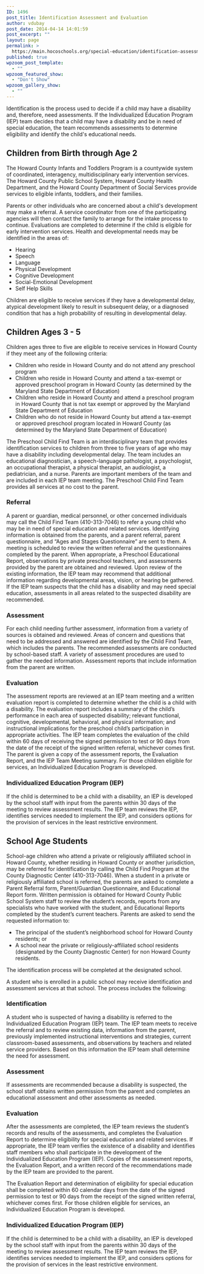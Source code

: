 ```yaml
---
ID: 1496
post_title: Identification Assessment and Evaluation
author: vdubay
post_date: 2014-04-14 14:01:59
post_excerpt: ""
layout: page
permalink: >
  https://main.hocoschools.org/special-education/identification-assessment-and-evaluation/
published: true
wpzoom_post_template:
  - ""
wpzoom_featured_show:
  - "Don't Show"
wpzoom_gallery_show:
  - ""
---
```

<p>Identification is the process used to decide if a child may have a disability and, therefore, need assessments. If the Individualized Education Program (IEP) team decides that a child may have a disability and be in need of special education, the team recommends assessments to determine eligibility and identify the child's educational needs.</p>

<h2>Children from Birth through Age 2</h2>

<p>The Howard County Infants and Toddlers Program is a countywide system of coordinated, interagency, multidisciplinary early intervention services. The Howard County Public School System, Howard County Health Department, and the Howard County Department of Social Services provide services to eligible infants, toddlers, and their families.</p>

<p>Parents or other individuals who are concerned about a child's development may make a referral. A service coordinator from one of the participating agencies will then contact the family to arrange for the intake process to continue. Evaluations are completed to determine if the child is eligible for early intervention services. Health and developmental needs may be identified in the areas of:</p>

<ul>
  <li>Hearing</li>
  <li>Speech</li>
  <li>Language</li>
  <li>Physical Development</li>
  <li>Cognitive Development</li>
  <li>Social-Emotional Development</li>
  <li>Self Help Skills</li>
</ul>

<p>Children are eligible to receive services if they have a developmental delay, atypical development likely to result in subsequent delay, or a diagnosed condition that has a high probability of resulting in developmental delay.</p>

<h2>Children Ages 3 - 5</h2>

<p>Children ages three to five are eligible to receive services in Howard County if they meet any of the following criteria:</p>

<ul>
  <li>Children who reside in Howard County and do not attend any preschool program</li>
  <li>Children who reside in Howard County and attend a tax-exempt or approved preschool program in Howard County (as determined by the Maryland State Department of Education)</li>
  <li>Children who reside in Howard County and attend a preschool program in Howard County that is not tax exempt or approved by the Maryland State Department of Education</li>
  <li>Children who do not reside in Howard County but attend a tax-exempt or approved preschool program located in Howard County (as determined by the Maryland State Department of Education)</li>
</ul>

<p>The Preschool Child Find Team is an interdisciplinary team that provides identification services to children from three to five years of age who may have a disability including developmental delay. The team includes an educational diagnostician, a speech-language pathologist, a psychologist, an occupational therapist, a physical therapist, an audiologist, a pediatrician, and a nurse. Parents are important members of the team and are included in each IEP team meeting. The Preschool Child Find Team provides all services at no cost to the parent.</p>

<h3>Referral</h3>

<p>A parent or guardian, medical personnel, or other concerned individuals may call the Child Find Team (410-313-7046) to refer a young child who may be in need of special education and related services. Identifying information is obtained from the parents, and a parent referral, parent questionnaire, and “Ages and Stages Questionnaire” are sent to them. A meeting is scheduled to review the written referral and the questionnaires completed by the parent. When appropriate, a Preschool Educational Report, observations by private preschool teachers, and assessments provided by the parent are obtained and reviewed. Upon review of the existing information, the IEP team may recommend that additional information regarding developmental areas, vision, or hearing be gathered. If the IEP team suspects that the child has a disability and may need special education, assessments in all areas related to the suspected disability are recommended.</p>

<h3>Assessment</h3>

<p>For each child needing further assessment, information from a variety of sources is obtained and reviewed. Areas of concern and questions that need to be addressed and answered are identified by the Child Find Team, which includes the parents. The recommended assessments are conducted by school-based staff. A variety of assessment procedures are used to gather the needed information. Assessment reports that include information from the parent are written.</p>

<h3>Evaluation</h3>

<p>The assessment reports are reviewed at an IEP team meeting and a written evaluation report is completed to determine whether the child is a child with a disability. The evaluation report includes a summary of the child’s performance in each area of suspected disability; relevant functional, cognitive, developmental, behavioral, and physical information; and instructional implications for the preschool child’s participation in appropriate activities. The IEP team completes the evaluation of the child within 60 days of receiving the signed permission to test or 90 days from the date of the receipt of the signed written referral, whichever comes first. The parent is given a copy of the assessment reports, the Evaluation Report, and the IEP Team Meeting summary. For those children eligible for services, an Individualized Education Program is developed.</p>

<h3>Individualized Education Program (IEP)</h3>

<p>If the child is determined to be a child with a disability, an IEP is developed by the school staff with input from the parents within 30 days of the meeting to review assessment results. The IEP team reviews the IEP, identifies services needed to implement the IEP, and considers options for the provision of services in the least restrictive environment.</p>

<h2>School Age Students</h2>

<p>School-age children who attend a private or religiously affiliated school in Howard County, whether residing in Howard County or another jurisdiction, may be referred for identification by calling the Child Find Program at the County Diagnostic Center (410-313-7046). When a student in a private or religiously affiliated school is referred, the parents are asked to complete a Parent Referral form, Parent/Guardian Questionnaire, and Educational Report form. Written permission is obtained for Howard County Public School System staff to review the student’s records, reports from any specialists who have worked with the student, and Educational Reports completed by the student’s current teachers. Parents are asked to send the requested information to:</p>

<ul>
  <li>The principal of the student’s neighborhood school for Howard County residents; or</li>
  <li>A school near the private or religiously-affiliated school residents (designated by the County Diagnostic Center) for non Howard County residents.</li>
</ul>

<p>The identification process will be completed at the designated school.</p>

<p>A student who is enrolled in a public school may receive identification and assessment services at that school. The process includes the following:</p>

<h3>Identification</h3>

<p>A student who is suspected of having a disability is referred to the Individualized Education Program (IEP) team. The IEP team meets to receive the referral and to review existing data, information from the parent, previously implemented instructional interventions and strategies, current classroom-based assessments, and observations by teachers and related service providers. Based on this information the IEP team shall determine the need for assessment.</p>

<h3>Assessment</h3>

<p>If assessments are recommended because a disability is suspected, the school staff obtains written permission from the parent and completes an educational assessment and other assessments as needed.</p>

<h3>Evaluation</h3>

<p>After the assessments are completed, the IEP team reviews the student’s records and results of the assessments, and completes the Evaluation Report to determine eligibility for special education and related services. If appropriate, the IEP team verifies the existence of a disability and identifies staff members who shall participate in the development of the Individualized Education Program (IEP). Copies of the assessment reports, the Evaluation Report, and a written record of the recommendations made by the IEP team are provided to the parent.</p>

<p>The Evaluation Report and determination of eligibility for special education shall be completed within 60 calendar days from the date of the signed permission to test or 90 days from the receipt of the signed written referral, whichever comes first. For those children eligible for services, an Individualized Education Program is developed.</p>

<h3>Individualized Education Program (IEP)</h3>

<p>If the child is determined to be a child with a disability, an IEP is developed by the school staff with input from the parents within 30 days of the meeting to review assessment results. The IEP team reviews the IEP, identifies services needed to implement the IEP, and considers options for the provision of services in the least restrictive environment.</p>
